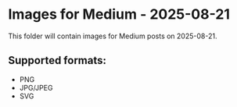 # Images for Medium - 2025-08-21

This folder will contain images for Medium posts on 2025-08-21.

## Supported formats:
- PNG
- JPG/JPEG
- SVG
